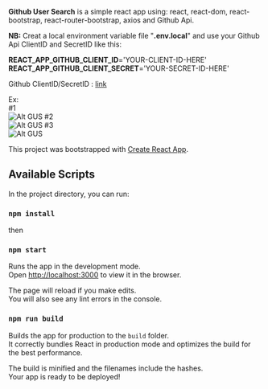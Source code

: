 **Github User Search** is a simple react app using: react, react-dom, react-bootstrap, react-router-bootstrap, axios and Github Api.
 
**NB:** Creat a local environment variable file "**.env.local**" and use your Github Api ClientID and SecretID like this:

**REACT_APP_GITHUB_CLIENT_ID**='YOUR-CLIENT-ID-HERE'<br/>
**REACT_APP_GITHUB_CLIENT_SECRET**='YOUR-SECRET-ID-HERE'

Github ClientID/SecretID : [link](https://github.com/settings/applications/new)

Ex:<br/>
#1<br/>
![Alt GUS](https://i.imgur.com/LcxDwTO.png)
#2<br/>
![Alt GUS](https://i.imgur.com/wZVtjm5.png)
#3<br/>
![Alt GUS](https://i.imgur.com/XilJnWR.png)

This project was bootstrapped with [Create React App](https://github.com/facebook/create-react-app).

## Available Scripts

In the project directory, you can run:

### `npm install`
then
### `npm start`

Runs the app in the development mode.<br />
Open [http://localhost:3000](http://localhost:3000) to view it in the browser.

The page will reload if you make edits.<br />
You will also see any lint errors in the console.

### `npm run build`

Builds the app for production to the `build` folder.<br />
It correctly bundles React in production mode and optimizes the build for the best performance.

The build is minified and the filenames include the hashes.<br />
Your app is ready to be deployed!
